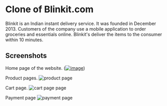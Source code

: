 # Clone of Blinkit.com

Blinkit is an Indian instant delivery service. It was founded in December 2013. Customers of the company use a mobile application to order groceries and essentials online. Blinkit's deliver the items to the consumer within 10 minutes.

## Screenshots

Home page of the website.
(<a href="https://ibb.co/xHLfFnC"><img src="https://i.ibb.co/rs0cdB7/image.png" alt="image" border="0"></a>)

Product pages.
![product page](https://i.imgur.com/KJ1FufI.png)

Cart page.
![cart page page](https://i.imgur.com/85iAqrf.png)

Payment page
![payment page](https://i.imgur.com/xLNVKSz.png)



